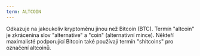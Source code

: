 ```yaml
---
term: ALTCOIN
---
```


Odkazuje na jakoukoliv kryptoměnu jinou než Bitcoin (BTC). Termín "altcoin" je zkrácenina slov "alternative" a "coin" (alternativní mince). Někteří maximalisté podporující Bitcoin také používají termín "shitcoins" pro označení altcoinů.